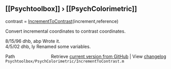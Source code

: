 ## [[Psychtoolbox]] &#8250; [[PsychColorimetric]]

contrast = [IncrementToContrast](IncrementToContrast)(increment,reference)  
  
Convert incremental coordinates to contrast coordinates.  
  
8/15/96  dhb, abp  Wrote it.  
4/5/02   dhb, ly   Renamed some variables.  




<div class="code_header" style="text-align:right;">
  <span style="float:left;">Path&nbsp;&nbsp;</span> <span class="counter">Retrieve <a href=
  "https://raw.github.com/Psychtoolbox-3/Psychtoolbox-3/beta/Psychtoolbox/PsychColorimetric/IncrementToContrast.m">current version from GitHub</a> | View <a href=
  "https://github.com/Psychtoolbox-3/Psychtoolbox-3/commits/beta/Psychtoolbox/PsychColorimetric/IncrementToContrast.m">changelog</a></span>
</div>
<div class="code">
  <code>Psychtoolbox/PsychColorimetric/IncrementToContrast.m</code>
</div>

